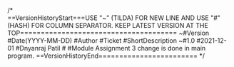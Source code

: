 /*  
==VersionHistoryStart===USE "~" (TILDA) FOR NEW LINE AND USE "#" (HASH) FOR COLUMN SEPARATOR. KEEP LATEST VERSION AT THE TOP======================================
~#Version	#Date(YYYY-MM-DD)    #Author		   #Ticket		#ShortDescription
~#1.0		#2021-12-01      	#Dnyanraj Patil    #            #Module Assignment 3 change is done in main program.
==VersionHistoryEnd========================
*/